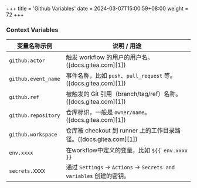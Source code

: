 +++
title = 'Github Variables'
date = 2024-03-07T15:00:59+08:00
weight = 72
+++

### Context Variables

| 变量名称示例                | 说明 / 用途                                                     |
| --------------------- | ------------------------------------------------------------------- |    
| `github.actor`         | 触发 workflow 的用户的用户名。([docs.gitea.com][1])                   |
| `github.event_name`    | 事件名称，比如 `push`、`pull_request` 等。([docs.gitea.com][1])       |
| `github.ref`           | 被触发的 Git 引用（branch/tag/ref）名称。([docs.gitea.com][1])        |
| `github.repository`    | 仓库标识，一般是 `owner/name`。([docs.gitea.com][1])                  |
| `github.workspace`     | 仓库被 checkout 到 runner 上的工作目录路径。([docs.gitea.com][1])      |
| `env.xxxx`            | 在workflow中定义的变量，比如 `${{ env.xxxx }}`                         |
| `secrets.XXXX`        | 通过 `Settings` -> `Actions` -> `Secrets and variables`  创建的密钥。 |